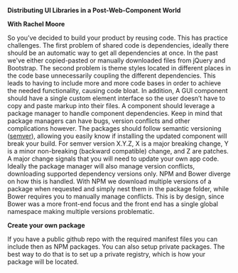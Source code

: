 **Distributing UI Libraries in a Post-Web-Component World**

**With Rachel Moore**

So you’ve decided to build your product by reusing code. This has practice challenges. The first problem of shared code is dependencies, ideally there should be an automatic way to get all dependencies at once. In the past we've either copied-pasted or manually downloaded files from jQuery and Bootstrap. The second problem is theme styles located in different places in the code base unnecessarily coupling the different dependencies. This leads to having to include more and more code bases in order to achieve the needed functionality, causing code bloat. In addition, A GUI component should have a single custom element interface so the user doesn’t have to copy and paste markup into their files. A component should leverage a package manager to handle component dependencies. Keep in mind that package managers can have bugs, version conflicts and other complications however. The packages should follow semantic versioning ([semver](http://semver.org/)), allowing you easily know if installing the updated component will break your build. For semver version X.Y.Z, X is a major breaking change, Y is a minor non-breaking (backward compatible) change, and Z are patches. A major change signals that you will need to update your own app code. Ideally the package manager will also manage version conflicts, downloading supported dependency versions only. NPM and Bower diverge on how this is handled. With NPM we download multiple versions of a package when requested and simply nest them in the package folder, while Bower requires you to manually manage conflicts. This is by design, since Bower was a more front-end focus and the front end has a single global namespace making multiple versions problematic.

**Create your own package**

If you have a public github repo with the required manifest files you can include then as NPM packages. You can also setup private packages. The best way to do that is to set up a private registry, which is how your package will be located. 

